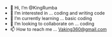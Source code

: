 - 👋 Hi, I’m @KingRumba
- 👀 I’m interested in ... coding and writing code
- 🌱 I’m currently learning ... basic coding
- 💞️ I’m looking to collaborate on ... coding
- 📫 How to reach me ...
Vaking360@gmail.com
<!---
KingRumba/KingRumba is a ✨ special ✨ repository because its `README.md` (this file) appears on your GitHub profile.
You can click the Preview link to take a look at your changes.
--->
